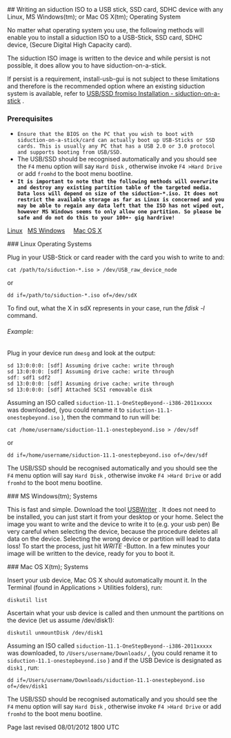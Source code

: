 <div id="main-page"></div>
<div class="divider" id="raw-usb"></div>
## Writing an siduction ISO to a USB stick, SSD card, SDHC device with any Linux, MS Windows(tm); or Mac OS X(tm); Operating System

No matter what operating system you use, the following methods will enable you to install a siduction ISO to a USB-Stick, SSD card, SDHC device, (Secure Digital High Capacity card).

The siduction ISO image is written to the device and while persist is not possible, it does allow you to have siduction-on-a-stick. 

If persist is a requirement, install-usb-gui is not subject to these limitations and therefore is the recommended option where an existing siduction system is available, refer to  [USB/SSD fromiso Installation - siduction-on-a-stick](hd-install-opts-en.htm#usb-from1) .

### Prerequisites

+ `Ensure that the BIOS on the PC that you wish to boot with siduction-on-a-stick/card can actually boot up USB-Sticks or SSD cards. This is usually any PC that has a USB 2.0 or 3.0 protocol and supports booting from USB/SSD.`   
+ The USB/SSD should be recognised automatically and you should see the `F4`  menu option will say `Hard Disk` , otherwise invoke `F4 >Hard Drive`  or add `fromhd`  to the boot menu bootline.  
+ **`It is important to note that the following methods will overwrite and destroy any existing partition table of the targeted media. Data loss will depend on size of the siduction-*.iso. It does not restrict the available storage as far as Linux is concerned and you may be able to regain any data left that the ISO has not wiped out, however MS Windows seems to only allow one partition. So please be safe and do not do this to your 100+- gig hardrive!`**   

 [Linux](#raw-lin)  &nbsp; [MS Windows](#raw-ms)  &nbsp; &nbsp; [Mac OS X](#raw-mac)  

<div class="divider" id="raw-lin"></div>
### Linux Operating Systems

Plug in your USB-Stick or card reader with the card you wish to write to and:

~~~  
cat /path/to/siduction-*.iso > /dev/USB_raw_device_node  
~~~

or

~~~  
dd if=/path/to/siduction-*.iso of=/dev/sdX  
~~~

To find out, what the X in sdX represents in your case, run the  *fdisk -l*  command.

###### Example:

Plug in your device run `dmesg`  and look at the output:

~~~  
sd 13:0:0:0: [sdf] Assuming drive cache: write through  
sd 13:0:0:0: [sdf] Assuming drive cache: write through  
sdf: sdf1 sdf2  
sd 13:0:0:0: [sdf] Assuming drive cache: write through  
sd 13:0:0:0: [sdf] Attached SCSI removable disk  
~~~

Assuming an ISO called `siduction-11.1-OneStepBeyond--i386-2011xxxxx`  was downloaded, (you could rename it to `siduction-11.1-onestepbeyond.iso` ), then the command to run will be:

~~~  
cat /home/username/siduction-11.1-onestepbeyond.iso > /dev/sdf  
~~~

or

~~~  
dd if=/home/username/siduction-11.1-onestepbeyond.iso of=/dev/sdf  
~~~

The USB/SSD should be recognised automatically and you should see the `F4`  menu option will say `Hard Disk` , otherwise invoke `F4 >Hard Drive`  or add `fromhd`  to the boot menu bootline.

<div class="divider" id="raw-ms"></div>
### MS Windows(tm); Systems

This is fast and simple. Download the tool  [USBWriter](http://sourceforge.net/p/usbwriter/wiki/Documentation/) . It does not need to be installed, you can just start it from your desktop or your home. Select the image you want to write and the device to write it to (e.g. your usb pen) Be very careful when selecting the device, because the procedure deletes all data on the device. Selecting the wrong device or partition will lead to data loss! To start the process, just hit  *WRITE* -Button. In a few minutes your image will be written to the device, ready for you to boot it.

<div class="divider" id="raw-mac"></div>
### Mac OS X(tm); Systems

Insert your usb device, Mac OS X should automatically mount it. In the Terminal (found in Applications &gt; Utilities folders), run:

~~~  
diskutil list  
~~~

Ascertain what your usb device is called and then unmount the partitions on the device (let us assume /dev/disk1):

~~~  
diskutil unmountDisk /dev/disk1  
~~~

Assuming an ISO called `siduction-11.1-OneStepBeyond--i386-2011xxxxx`  was downloaded, to `/Users/username/Downloads/` , (you could rename it to `siduction-11.1-onestepbeyond.iso` ) and if the USB Device is designated as `disk1` , run:

~~~  
dd if=/Users/username/Downloads/siduction-11.1-onestepbeyond.iso of=/dev/disk1  
~~~

The USB/SSD should be recognised automatically and you should see the `F4`  menu option will say `Hard Disk` , otherwise invoke `F4 >Hard Drive`  or add `fromhd`  to the boot menu bootline.

<div id="rev">Page last revised 08/01/2012 1800 UTC</div>
